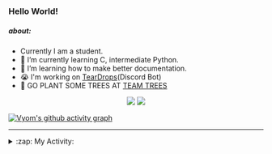### Hello World!

##### about:
- Currently I am a student.
- 🌱 I’m currently learning C, intermediate Python.
- 🌱 I’m learning how to make better documentation.
- 😭 I'm working on [TearDrops](https://github.com/Vyvy-vi/TearDrops)(Discord Bot)
- 🌱 GO PLANT SOME TREES AT [TEAM TREES](https://teamtrees.org/)

<p align="center">
  <a href="https://twitter.com/Vyvy_viM"><img target="_blank" src="https://img.shields.io/badge/twitter%20@Vyvy_viM-0D95E8?style=for-the-badge&logo=twitter&logoColor=white"/></a> 
  <a href="https://vyvy-vi.github.io/portfolio"><img target="_blank" src="https://img.shields.io/badge/-I%27m_craving_for_open_source-green?style=for-the-badge&logo=github&logoColor=black"/></a> 
</p>

[![Vyom's github activity graph](https://activity-graph.herokuapp.com/graph?username=Vyvy-vi)](https://github.com/ashutosh00710/github-readme-activity-graph)

---
<details>
  <summary>:zap: My Activity:</summary>
  
<!--START_SECTION:waka-->
**I'm a Night 🦉** 

```text
🌞 Morning    27 commits     █░░░░░░░░░░░░░░░░░░░░░░░░   4.71% 
🌆 Daytime    143 commits    ██████░░░░░░░░░░░░░░░░░░░   24.96% 
🌃 Evening    253 commits    ███████████░░░░░░░░░░░░░░   44.15% 
🌙 Night      150 commits    ██████░░░░░░░░░░░░░░░░░░░   26.18%

```
📅 **I'm Most Productive on Thursday** 

```text
Monday       91 commits     ████░░░░░░░░░░░░░░░░░░░░░   15.88% 
Tuesday      93 commits     ████░░░░░░░░░░░░░░░░░░░░░   16.23% 
Wednesday    70 commits     ███░░░░░░░░░░░░░░░░░░░░░░   12.22% 
Thursday     107 commits    ████░░░░░░░░░░░░░░░░░░░░░   18.67% 
Friday       34 commits     █░░░░░░░░░░░░░░░░░░░░░░░░   5.93% 
Saturday     77 commits     ███░░░░░░░░░░░░░░░░░░░░░░   13.44% 
Sunday       101 commits    ████░░░░░░░░░░░░░░░░░░░░░   17.63%

```


📊 **This Week I Spent My Time On** 

```text
🔥 Editors: 
Vim                      8 hrs 17 mins       ████████████████████████░   98.96% 
VS Code                  5 mins              ░░░░░░░░░░░░░░░░░░░░░░░░░   1.04%

🐱‍💻 Projects: 
Shepherd-bot             7 hrs 17 mins       █████████████████████░░░░   86.95% 
Unknown Project          25 mins             █░░░░░░░░░░░░░░░░░░░░░░░░   5.16% 
TEC-Discord-Automation   25 mins             █░░░░░░░░░░░░░░░░░░░░░░░░   5.07% 
MLH-bot                  6 mins              ░░░░░░░░░░░░░░░░░░░░░░░░░   1.36% 
TEC-Discord-Oauth2       3 mins              ░░░░░░░░░░░░░░░░░░░░░░░░░   0.77%

```


 Last Updated on 05/07/2021
<!--END_SECTION:waka-->
</details>
